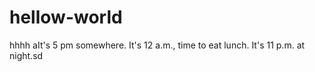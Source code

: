 # hellow-world
hhhh
aIt's 5 pm somewhere.
It's 12 a.m., time to eat lunch.
It's 11 p.m. at night.sd
